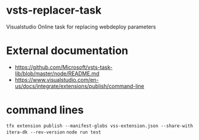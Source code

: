 # vsts-replacer-task

Visualstudio Online task for replacing webdeploy parameters



# External documentation

- https://github.com/Microsoft/vsts-task-lib/blob/master/node/README.md
- https://www.visualstudio.com/en-us/docs/integrate/extensions/publish/command-line


# command lines 

``tfx extension publish --manifest-globs vss-extension.json --share-with itera-dk --rev-version``
``node run test``